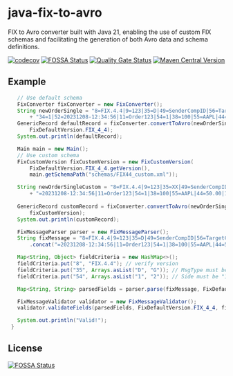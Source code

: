 # java-fix-to-avro
FIX to Avro converter built with Java 21, enabling the use of custom FIX schemas and facilitating the generation of both Avro data and schema definitions.

[![codecov](https://codecov.io/github/darioajr/java-fix-to-avro/branch/main/graph/badge.svg?style=flat-square)](https://app.codecov.io/github/darioajr/java-fix-to-avro) [![FOSSA Status](https://app.fossa.com/api/projects/git%2Bgithub.com%2Fdarioajr%2Fjava-fix-to-avro.svg?type=shield)](https://app.fossa.com/projects/git%2Bgithub.com%2Fdarioajr%2Fjava-fix-to-avro?ref=badge_shield) [![Quality Gate Status](https://sonarcloud.io/api/project_badges/measure?project=darioajr_java-fix-to-avro&metric=alert_status)](https://sonarcloud.io/summary/new_code?id=darioajr_java-fix-to-avro) [![Maven Central Version](https://img.shields.io/maven-central/v/io.github.darioajr.converter/fixtoavro)](https://central.sonatype.com/artifact/io.github.darioajr.converter/fixtoavro)




## Example
 ```java
    // Use default schema
    FixConverter fixConverter = new FixConverter();
    String newOrderSingle = "8=FIX.4.4|9=123|35=D|49=SenderCompID|56=TargetCompID|"
        + "34=1|52=20231208-12:34:56|11=Order123|54=1|38=100|55=AAPL|44=50.00|10=242|";
    GenericRecord defaultRecord = fixConverter.convertToAvro(newOrderSingle,
        FixDefaultVersion.FIX_4_4);
    System.out.println(defaultRecord);

    Main main = new Main();
    // Use custom schema
    FixCustomVersion fixCustomVersion = new FixCustomVersion(
        FixDefaultVersion.FIX_4_4.getVersion(),    
        main.getSchemaPath("schemas/FIX44_custom.xml"));

    String newOrderSingleCustom = "8=FIX.4.4|9=123|35=XX|49=SenderCompID|56=TargetCompID|34=1|52"
        + "=20231208-12:34:56|11=Order123|54=1|38=100|55=AAPL|44=50.00|10=94|";
    
    GenericRecord customRecord = fixConverter.convertToAvro(newOrderSingleCustom,
        fixCustomVersion);
    System.out.println(customRecord);

    FixMessageParser parser = new FixMessageParser();
    String fixMessage = "8=FIX.4.4|9=123|35=D|49=SenderCompID|56=TargetCompID|34=1|52"
        .concat("=20231208-12:34:56|11=Order123|54=1|38=100|55=AAPL|44=50.00|10=242|");

    Map<String, Object> fieldCriteria = new HashMap<>();
    fieldCriteria.put("8", "FIX.4.4"); // verify version
    fieldCriteria.put("35", Arrays.asList("D", "G")); // MsgType must be "D" or "G"
    fieldCriteria.put("54", Arrays.asList("1", "2")); // Side must be "1" or "2"

    Map<String, String> parsedFields = parser.parse(fixMessage, FixDefaultVersion.FIX_4_4);

    FixMessageValidator validator = new FixMessageValidator();
    validator.validateFields(parsedFields, FixDefaultVersion.FIX_4_4, fieldCriteria);

    System.out.println("Valid!");
  }
  ```
  
## License
[![FOSSA Status](https://app.fossa.com/api/projects/git%2Bgithub.com%2Fdarioajr%2Fjava-fix-to-avro.svg?type=large)](https://app.fossa.com/projects/git%2Bgithub.com%2Fdarioajr%2Fjava-fix-to-avro?ref=badge_large)
